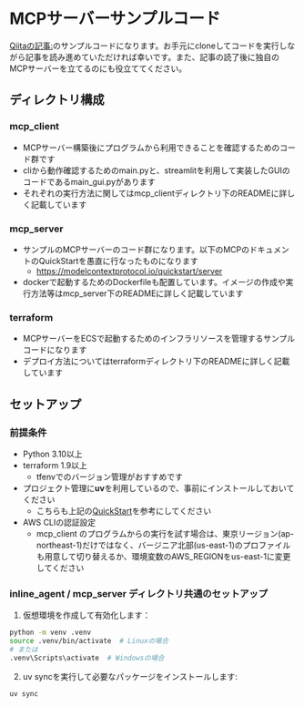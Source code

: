 # MCPサーバーサンプルコード

[Qiitaの記事:]()のサンプルコードになります。お手元にcloneしてコードを実行しながら記事を読み進めていただければ幸いです。また、記事の読了後に独自のMCPサーバーを立てるのにも役立ててください。

## ディレクトリ構成

### mcp_client
- MCPサーバー構築後にプログラムから利用できることを確認するためのコード群です
- cliから動作確認するためのmain.pyと、streamlitを利用して実装したGUIのコードであるmain_gui.pyがあります
- それぞれの実行方法に関してはmcp_clientディレクトリ下のREADMEに詳しく記載しています

### mcp_server
- サンプルのMCPサーバーのコード群になります。以下のMCPのドキュメントのQuickStartを愚直に行なったものになります
    - https://modelcontextprotocol.io/quickstart/server
- dockerで起動するためのDockerfileも配置しています。イメージの作成や実行方法等はmcp_server下のREADMEに詳しく記載しています

### terraform
- MCPサーバーをECSで起動するためのインフラリソースを管理するサンプルコードになります
- デプロイ方法についてはterraformディレクトリ下のREADMEに詳しく記載しています


## セットアップ

### 前提条件

- Python 3.10以上
- terraform 1.9以上
    - tfenvでのバージョン管理がおすすめです
- プロジェクト管理に**uv**を利用しているので、事前にインストールしておいてください
    - こちらも上記の[QuickStart](https://modelcontextprotocol.io/quickstart/server)を参考にしてください
- AWS CLIの認証設定
    - mcp_client のプログラムからの実行を試す場合は、東京リージョン(ap-northeast-1)だけではなく、バージニア北部(us-east-1)のプロファイルも用意して切り替えるか、環境変数のAWS_REGIONをus-east-1に変更してください

### inline_agent / mcp_server ディレクトリ共通のセットアップ

1. 仮想環境を作成して有効化します：

```bash
python -m venv .venv
source .venv/bin/activate  # Linuxの場合
# または
.venv\Scripts\activate  # Windowsの場合
```

2. uv syncを実行して必要なパッケージをインストールします:

```bash
uv sync
```